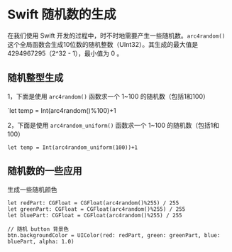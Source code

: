# Swift 随机数的生成

在我们使用 Swift 开发的过程中，时不时地需要产生一些随机数。`arc4random()` 这个全局函数会生成10位数的随机整数（UInt32）。其生成的最大值是 4294967295（2^32 - 1），最小值为 0 。

## 随机整型生成

1，下面是使用 `arc4random()` 函数求一个 1~100 的随机数（包括1和100）

`let temp = Int(arc4random()%100)+1


2，下面是使用 `arc4random_uniform()` 函数求一个 1~100 的随机数（包括1和100）

```
let temp = Int(arc4random_uniform(100))+1
```

## 随机数的一些应用
生成一些随机颜色
```
let redPart: CGFloat = CGFloat(arc4random()%255) / 255
let greenPart: CGFloat = CGFloat(arc4random()%255) / 255
let bluePart: CGFloat = CGFloat(arc4random()%255) / 255

// 随机 button 背景色
btn.backgroundColor = UIColor(red: redPart, green: greenPart, blue: bluePart, alpha: 1.0)
```